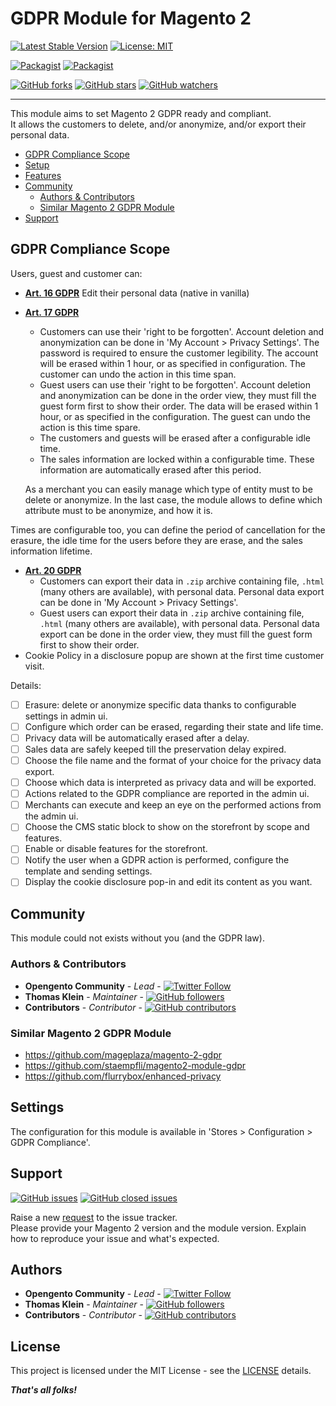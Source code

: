# GDPR Module for Magento 2

[![Latest Stable Version](https://img.shields.io/packagist/v/opengento/module-gdpr.svg?style=flat-square)](https://packagist.org/packages/opengento/module-gdpr)
[![License: MIT](https://img.shields.io/github/license/opengento/magento2-gdpr.svg?style=flat-square)](./LICENSE)

[![Packagist](https://img.shields.io/packagist/dt/opengento/module-gdpr.svg?style=flat-square)](https://packagist.org/packages/opengento/module-gdpr)
[![Packagist](https://img.shields.io/packagist/dm/opengento/module-gdpr.svg?style=flat-square)](https://packagist.org/packages/opengento/module-gdpr)

[![GitHub forks](https://img.shields.io/github/forks/opengento/magento2-gdpr.svg?style=social)](https://github.com/opengento/magento2-gdpr/network/members)
[![GitHub stars](https://img.shields.io/github/stars/opengento/magento2-gdpr.svg?style=social)](https://github.com/opengento/magento2-gdpr/stargazers)
[![GitHub watchers](https://img.shields.io/github/watchers/opengento/magento2-gdpr.svg?style=social)](https://github.com/opengento/magento2-gdpr/watchers)

___

This module aims to set Magento 2 GDPR ready and compliant.  
It allows the customers to delete, and/or anonymize, and/or export their personal data.

 - [GDPR Compliance Scope](#gdpr-compliance-scope)
 - [Setup](/magento2-gdpr/setup)
 - [Features](/magento2-gdpr/features)
 - [Community](#community)
   - [Authors & Contributors](#authors-&-contributors)
   - [Similar Magento 2 GDPR Module](#similar-magento-2-gdpr-module)
 - [Support](#support)

## GDPR Compliance Scope

Users, guest and customer can:

* **[Art. 16 GDPR](https://gdpr-info.eu/art-16-gdpr/)** Edit their personal data (native in vanilla)

* **[Art. 17 GDPR](https://gdpr-info.eu/art-17-gdpr/)**
  * Customers can use their 'right to be forgotten'. Account deletion and anonymization can be done in 'My Account > Privacy Settings'.
    The password is required to ensure the customer legibility.
    The account will be erased within 1 hour, or as specified in configuration. The customer can undo the action in this time span.
  * Guest users can use their 'right to be forgotten'. Account deletion and anonymization can be done in the order view,
    they must fill the guest form first to show their order.
    The data will be erased within 1 hour, or as specified in the configuration. The guest can undo the action is this time spare.
  * The customers and guests will be erased after a configurable idle time.
  * The sales information are locked within a configurable time. These information are automatically erased after this period.
  
  As a merchant you can easily manage which type of entity must to be delete or anonymize. In the last case, 
the module allows to define which attribute must to be anonymize, and how it is.

Times are configurable too, you can define the period of cancellation for the erasure, 
the idle time for the users before they are erase, and the sales information lifetime.
  
* **[Art. 20 GDPR](https://gdpr-info.eu/art-20-gdpr/)**
  * Customers can export their data in `.zip` archive containing file, `.html` (many others are available), with personal data.
    Personal data export can be done in 'My Account > Privacy Settings'.
  * Guest users can export their data in `.zip` archive containing file, `.html` (many others are available), with personal data.
    Personal data export can be done in the order view, they must fill the guest form first to show their order.
* Cookie Policy in a disclosure popup are shown at the first time customer visit.

Details:

- [ ] Erasure: delete or anonymize specific data thanks to configurable settings in admin ui.
- [ ] Configure which order can be erased, regarding their state and life time.
- [ ] Privacy data will be automatically erased after a delay.
- [ ] Sales data are safely keeped till the preservation delay expired.
- [ ] Choose the file name and the format of your choice for the privacy data export.
- [ ] Choose which data is interpreted as privacy data and will be exported.
- [ ] Actions related to the GDPR compliance are reported in the admin ui.
- [ ] Merchants can execute and keep an eye on the performed actions from the admin ui.
- [ ] Choose the CMS static block to show on the storefront by scope and features.
- [ ] Enable or disable features for the storefront.
- [ ] Notify the user when a GDPR action is performed, configure the template and sending settings.
- [ ] Display the cookie disclosure pop-in and edit its content as you want.

## Community

This module could not exists without you (and the GDPR law).

### Authors & Contributors

- **Opengento Community** - *Lead* - [![Twitter Follow](https://img.shields.io/twitter/follow/opengento.svg?style=social)](https://twitter.com/opengento)
- **Thomas Klein** - *Maintainer* - [![GitHub followers](https://img.shields.io/github/followers/thomas-kl1.svg?style=social)](https://github.com/thomas-kl1)
- **Contributors** - *Contributor* - [![GitHub contributors](https://img.shields.io/github/contributors/opengento/magento2-gdpr.svg?style=flat-square)](https://github.com/opengento/magento2-gdpr/graphs/contributors)

### Similar Magento 2 GDPR Module

- https://github.com/mageplaza/magento-2-gdpr
- https://github.com/staempfli/magento2-module-gdpr
- https://github.com/flurrybox/enhanced-privacy

## Settings

The configuration for this module is available in 'Stores > Configuration > GDPR Compliance'.  

## Support

[![GitHub issues](https://img.shields.io/github/issues-raw/opengento/magento2-gdpr.svg?style=flat-square)](https://github.com/opengento/magento2-gdpr/issues)
[![GitHub closed issues](https://img.shields.io/github/issues-closed-raw/opengento/magento2-gdpr.svg?style=flat-square)](https://github.com/opengento/magento2-gdpr/issues?q=is%3Aissue+is%3Aclosed)

Raise a new [request](https://github.com/opengento/magento2-gdpr/issues) to the issue tracker.  
Please provide your Magento 2 version and the module version. Explain how to reproduce your issue and what's expected.

## Authors

- **Opengento Community** - *Lead* - [![Twitter Follow](https://img.shields.io/twitter/follow/opengento.svg?style=social)](https://twitter.com/opengento)
- **Thomas Klein** - *Maintainer* - [![GitHub followers](https://img.shields.io/github/followers/thomas-kl1.svg?style=social)](https://github.com/thomas-kl1)
- **Contributors** - *Contributor* - [![GitHub contributors](https://img.shields.io/github/contributors/opengento/magento2-gdpr.svg?style=flat-square)](https://github.com/opengento/magento2-gdpr/graphs/contributors)

## License

This project is licensed under the MIT License - see the [LICENSE](./LICENSE) details.

***That's all folks!***

